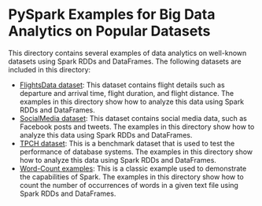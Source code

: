 # PySpark Examples for Big Data Analytics on Popular Datasets

This directory contains several examples of data analytics on well-known datasets using Spark RDDs and DataFrames. The following datasets are included in this directory:

- [FlightsData dataset](Spark-Example-FlightsData): This dataset contains flight details such as departure and arrival time, flight duration, and flight distance. The examples in this directory show how to analyze this data using Spark RDDs and DataFrames.
- [SocialMedia dataset](Spark-Example-Social-Media): This dataset contains social media data, such as Facebook posts and tweets. The examples in this directory show how to analyze this data using Spark RDDs and DataFrames.
- [TPCH dataset](Spark-Example-TPCH): This is a benchmark dataset that is used to test the performance of database systems. The examples in this directory show how to analyze this data using Spark RDDs and DataFrames.
- [Word-Count examples](Spark-Example-Word-Count): This is a classic example used to demonstrate the capabilities of Spark. The examples in this directory show how to count the number of occurrences of words in a given text file using Spark RDDs and DataFrames.
